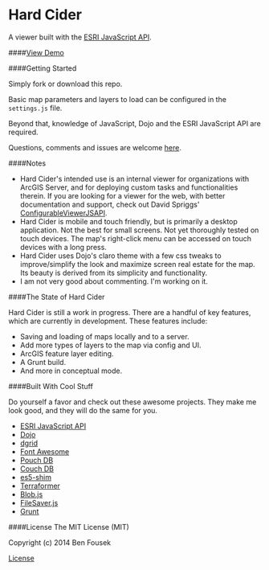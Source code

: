 Hard Cider
==========

A viewer built with the [ESRI JavaScript API](https://developers.arcgis.com/javascript/).

####[View Demo](http://btfou.github.io/hardcider/)

####Getting Started

Simply fork or download this repo.

Basic map parameters and layers to load can be configured in the `settings.js` file.

Beyond that, knowledge of JavaScript, Dojo and the ESRI JavaScript API are required.

Questions, comments and issues are welcome [here](https://github.com/btfou/hardcider/issues).

####Notes

* Hard Cider's intended use is an internal viewer for organizations with ArcGIS Server, and for deploying custom tasks and functionalities therein. If you are looking for a viewer for the web, with better documentation and support, check out David Spriggs' [ConfigurableViewerJSAPI](https://github.com/DavidSpriggs/ConfigurableViewerJSAPI).
* Hard Cider is mobile and touch friendly, but is primarily a desktop application. Not the best for small screens. Not yet thoroughly tested on touch devices. The map's right-click menu can be accessed on touch devices with a long press.
* Hard Cider uses Dojo's claro theme with a few css tweaks to improve/simplify the look and maximize screen real estate for the map. Its beauty is derived from its simplicity and functionality.
* I am not very good about commenting. I'm working on it.

####The State of Hard Cider

Hard Cider is still a work in progress. There are a handful of key features, which are currently in development. These features include:

* Saving and loading of maps locally and to a server.
* Add more types of layers to the map via config and UI.
* ArcGIS feature layer editing.
* A Grunt build.
* And more in conceptual mode.

####Built With Cool Stuff

Do yourself a favor and check out these awesome projects. They make me look good, and they will do the same for you.

* [ESRI JavaScript API](https://developers.arcgis.com/javascript/)
* [Dojo](http://dojotoolkit.org/)
* [dgrid](http://dojofoundation.org/packages/dgrid/)
* [Font Awesome](http://fortawesome.github.io/Font-Awesome/)
* [Pouch DB](http://pouchdb.com/)
* [Couch DB](http://couchdb.apache.org/)
* [es5-shim](https://github.com/es-shims/es5-shim)
* [Terraformer](http://terraformer.io/)
* [Blob.js](https://github.com/eligrey/Blob.js)
* [FileSaver.js](https://github.com/eligrey/FileSaver.js)
* [Grunt](http://gruntjs.com/)

####License
The MIT License (MIT)

Copyright (c) 2014 Ben Fousek

[License](https://github.com/btfou/hardcider/blob/master/LICENSE)
